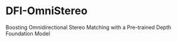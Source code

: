 # DFI-OmniStereo
Boosting Omnidirectional Stereo Matching with a Pre-trained Depth Foundation Model
